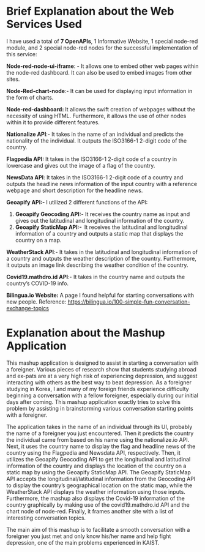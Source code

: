 <h1>Brief Explanation about the Web Services Used</h1>
<p><span>I have used a total of <strong>7 OpenAPIs</strong>, 1 Informative Website, 1 special node-red module, and 2 special node-red nodes for the successful implementation of this service:</span></p>
<p><strong><span>Node-red-node-ui-iframe</span></strong><span>: - It allows one to embed other web pages within the node-red dashboard. It can also be used to embed images from other sites.&nbsp;</span></p>
<p><strong><span>Node-Red-chart-node</span></strong><span>:- It can be used for displaying input information in the form of charts.&nbsp;</span></p>
<p><strong><span>Node-red-dashboard:&nbsp;</span></strong><span>It allows the swift creation of webpages without the necessity of using HTML. Furthermore, it allows the use of other nodes within it to provide different features.</span></p>
<p><strong><span>Nationalize API</span></strong><span>:- It takes in the name of an individual and predicts the nationality of the individual. It outputs the ISO3166-1 2-digit code of the country.</span></p>
<p><strong><span>Flagpedia API:&nbsp;</span></strong><span>It takes in the ISO3166-1 2-digit code of a country in lowercase and gives out the image of a flag of the country.&nbsp;</span></p>
<p><strong><span>NewsData API</span></strong><span>: It takes in the ISO3166-1 2-digit code of a country and outputs the headline news information of the input country with a reference webpage and short description for the headline news.</span></p>
<p><strong><span>Geoapify API:-&nbsp;</span></strong><span>I utilized 2 different functions of the API:</span></p>
<ol start="1">
    <li><strong><span>Geoapify Geocoding API:</span></strong><span>- It receives the country name as input and gives out the latitudinal and longitudinal information of the country.</span></li>
    <li><strong><span>Geoapify StaticMap API:- &nbsp;</span></strong><span>It receives the latitudinal and longitudinal information of a country and outputs a static map that displays the country on a map.&nbsp;</span></li>
</ol>
<p><strong><span>WeatherStack API</span></strong><span>:- It takes in the latitudinal and longitudinal information of a country and outputs the weather description of the country. Furthermore, it outputs an image link describing the weather condition of the country.</span></p>
<p><strong><span>Covid19.mathdro.id API</span></strong><span>:- It takes in the country name and outputs the country&rsquo;s COVID-19 info.&nbsp;</span></p>
<p><strong><span>Bilingua.io Website:&nbsp;</span></strong><span>A page I found helpful for starting conversations with new people. Reference:&nbsp;</span><span><a href="https://bilingua.io/100-simple-fun-conversation-exchange-topics"><span>https://bilingua.io/100-simple-fun-conversation-exchange-topics</span></a></span></p>
<h1>Explanation about the Mashup Application</h1>
<p>This mashup application is designed to assist in starting a conversation with a foreigner. Various pieces of research show that students studying abroad and ex-pats are at a very high risk of experiencing depression, and suggest interacting with others as the best way to beat depression. As a foreigner studying in Korea, I and many of my foreign friends experience difficulty beginning a conversation with a fellow foreigner, especially during our initial days after coming. This mashup application exactly tries to solve this problem by assisting in brainstorming various conversation starting points with a foreigner.</p>
<p>The application takes in the name of an individual through its UI, probably the name of a foreigner you just encountered. Then it predicts the country the individual came from based on his name using the nationalize.io API. Next, it uses the country name to display the flag and headline news of the country using the Flagpedia and Newsdata API, respectively. Then, it utilizes the Geoapify Geocoding API to get the longitudinal and latitudinal information of the country and displays the location of the country on a static map by using the Geoapify StaticMap API. The Geoapify StaticMap API accepts the longitudinal/latitudinal information from the Geocoding API to display the country’s geographical location on the static map, while the WeatherStack API displays the weather information using those inputs. Furthermore, the mashup also displays the Covid-19 information of the country graphically by making use of the covid19.mathdro.id API and the chart node of node-red. Finally, it frames another site with a list of interesting conversation topics.</p>
<p>The main aim of this mashup is to facilitate a smooth conversation with a foreigner you just met and only know his/her name and help fight depression, one of the main problems experienced in KAIST.</p>
